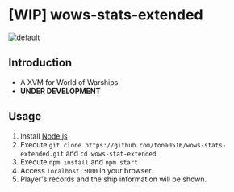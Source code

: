 # [WIP] wows-stats-extended

![default](https://user-images.githubusercontent.com/6896790/44045623-09d3bbec-9f64-11e8-8862-6f7b5a1a1740.png)

## Introduction
- A XVM for World of Warships.
- **UNDER DEVELOPMENT**

## Usage
1. Install [Node.js](https://nodejs.org/)
1. Execute `git clone https://github.com/tona0516/wows-stats-extended.git` and `cd wows-stat-extended`
1. Execute `npm install` and `npm start`
1. Access `localhost:3000` in your browser.
1. Player's records and the ship information will be shown. 
